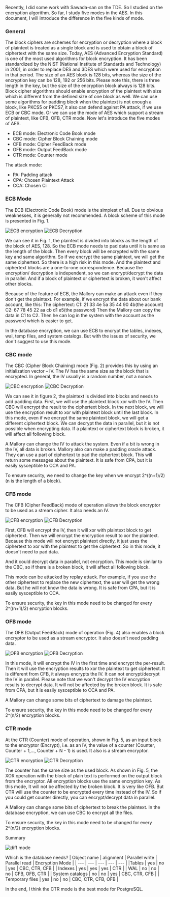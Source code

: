 Recently, I did some work with Sawada-san on the TDE. So I studied on the encryption algorithm.
So far, I study five modes in the AES. In this document, I will introduce the difference in the five kinds of mode.

### General
The block ciphers are schemes for encryption or decryption where a block of plaintext is treated as a single block and is used to obtain a block of ciphertext with the same size.
Today, AES (Advanced Encryption Standard) is one of the most used algorithms for block encryption. It has been standardized by the NIST (National Institute of Standards and Technology) in 2001,
in order to replace DES and 3DES which were used for encryption in that period.
The size of an AES block is 128 bits, whereas the size of the encryption key can be 128, 192 or 256 bits.
Please note this, there is three length in the key, but the size of the encryption block always is 128 bits.
Block cipher algorithms should enable encryption of the plaintext with size which is different from the defined size of one block as well. We can use some algorithms for padding block when the plaintext is not enough a block, like PKCS5 or PKCS7, it also can defend against PA attack, if we use ECB or CBC mode. Or we can use the mode of AES which support a stream of plaintext, like CFB, OFB, CTR mode.
Now let's introduce the five modes of AES.
* ECB mode: Electronic Code Book mode
* CBC mode: Cipher Block Chaining mode
* CFB mode: Cipher FeedBack mode
* OFB mode: Output FeedBack mode
* CTR mode: Counter mode

The attack mode:
*  PA: Padding attack
*  CPA: Chosen Plaintext Attack
*  CCA: Chosen Ci

### ECB Mode
The ECB (Electronic Code Book) mode is the simplest of all. Due to obvious weaknesses, it is generally not recommended.
A block scheme of this mode is presented in Fig. 1.

![ECB encryption](/assets/ECB%20encryption.png)
![ECB Decryption](/assets/ECB%20Decryption.png)

We can see it in Fig. 1, the plaintext is divided into blocks as the length of the block of AES, 128.
So the ECB mode needs to pad data until it is same as the length of the block.
Then every block will be encrypted with the same key and same algorithm.
So if we encrypt the same plaintext, we will get the same ciphertext.
So there is a high risk in this mode. And the plaintext and ciphertext blocks are a one-to-one correspondence.
Because the encryption/ decryption is independent, so we can encrypt/decrypt the data in parallel.
And if a block of plaintext or ciphertext is broken, it won't affect other blocks.

Because of the feature of ECB, the Mallory can make an attack even if they don't get the plaintext.
For example, if we encrypt the data about our bank account, like this:
The ciphertext:
C1: 21 33 4e 5a 35 44 90 4b(the account)
C2: 67 78 45 22 aa cb d1 e5(the password)
Then the Mallory can copy the data in C1 to C2. Then he can log in the system with the account as the password which is easier to get.

In the database encryption, we can use ECB to encrypt the tables, indexes, wal, temp files, and system catalogs.
But with the issues of security, we don't suggest to use this mode.

### CBC mode
The CBC (Cipher Block Chaining) mode (Fig. 2) provides this by using an initialization vector – IV.
The IV has the same size as the block that is encrypted. In general, the IV usually is a random number, not a nonce.

![CBC encryption](/assets/CBC%20encryption.png)
![CBC Decryption](/assets/CBC%20Decryption.png)

We can see it in figure 2, the plaintext is divided into blocks and needs to add padding data.
First, we will use the plaintext block xor with the IV. Then CBC will encrypt the result to the ciphertext block.
In the next block, we will use the encryption result to xor with plaintext block until the last block.
In this mode, even if we encrypt the same plaintext block, we will get a different ciphertext block.
We can decrypt the data in parallel, but it is not possible when encrypting data.
If a plaintext or ciphertext block is broken, it will affect all following block.

A Mallory can change the IV to attack the system. Even if a bit is wrong in the IV, all data is broken.
Mallory also can make a padding oracle attack. They can use a part of ciphertext to pad the ciphertext block.
This will return some messages about the plaintext.
It is safe from CPA, but it is easily sysceptible to CCA and PA.

To ensure security, we need to change the key when we encrypt 2^((n+1)/2)(n is the length of a block).

### CFB mode
The CFB (Cipher FeedBack) mode of operation allows the block encryptor to be used as a stream cipher. It also needs an IV.

![CFB encryption](/assets/CFB%20encryption.png)
![CFB Decryption](/assets/CFB%20Decryption.png)

First, CFB will encrypt the IV, then it will xor with plaintext block to get ciphertext. Then we will encrypt the encryption result to xor the plaintext.
Because this mode will not encrypt plaintext directly, it just uses the ciphertext to xor with the plaintext to get the ciphertext. So in this mode, it doesn't need to pad data.

And it could decrypt data in parallel, not encryption.
This mode is similar to the CBC, so if there is a broken block, it will affect all following block.

This mode can be attacked by replay attack. For example, if you use the other ciphertext to replace the new ciphertext, the user will get the wrong data.
But he will not know the data is wrong.
It is safe from CPA, but it is easily sysceptible to CCA.

To ensure security, the key in this mode need to be changed for every  2^((n+1)/2) encryption blocks.

### OFB mode
The OFB (Output FeedBack) mode of operation (Fig. 4) also enables a block encryptor to be used as a stream encryptor.
It also doesn't need padding data.

![OFB encryption](/assets/OFB%20encryption.png)
![OFB Decryption](/assets/OFB%20Decryption.png)

In this mode, it will encrypt the IV in the first time and encrypt the per-result.  Then it will use the encryption results to xor the plaintext to get ciphertext.
It is different from CFB, it always encrypts the IV. It can not encrypt/decrypt the IV in parallel.
Please note that we won't decrypt the IV encryption results to decrypt data.
It will not be affected by the broken block.
It is safe from CPA, but it is easily sysceptible to CCA and PA.

A Mallory can change some bits of ciphertext to damage the plaintext.

To ensure security, the key in this mode need to be changed for every  2^(n/2) encryption blocks.

### CTR mode
At the CTR (Counter) mode of operation, shown in Fig. 5, as an input block to the encryptor (Encrypt), i.e. as an IV, the value of a counter (Counter, Counter + 1,…, Counter + N - 1) is used. It also is a stream encryptor.

![CTR encryption](/assets/CTR%20encryption.png)
![CTR Decryption](/assets/CTR%20Decryption.png)

The counter has the same size as the used block. As shown in Fig. 5, the XOR operation with the block of plain text is performed on the output block from the encryptor. All encryption blocks use the same encryption key.
As this mode,  It will not be affected by the broken block.
It is very like OFB. But CTR will use the counter to be encrypted every time instead of the IV.
So if you could get counter directly, you can encrypt/decrypt data in parallel.

A Mallory can change some bits of ciphertext to break the plaintext.
In the database encryption, we can use CBC to encrypt all the files.

To ensure security, the key in this mode need to be changed for every  2^(n/2) encryption blocks.

Summary

![diff mode](/assets/diff%20mode_sgplwzari.png)

Which is the database needs?
| Object name | alignment | Parallel write | Parallel read | Encryption Mode |
| --- | --- | --- | --- | --- |
|Tables | yes | no | yes | CBC, CTR, CFB |
| Indexes | yes | yes | yes | CTR |
| WAL | no | no | no | CFB, OFB, CTR |
| System catalogs | no | no | yes | CBC, CTR, CFB |
| Temporary files | yes | no | no | CBC, CTR, CFB, OFB |

In the end, I think the CTR mode is the best mode for PostgreSQL.
